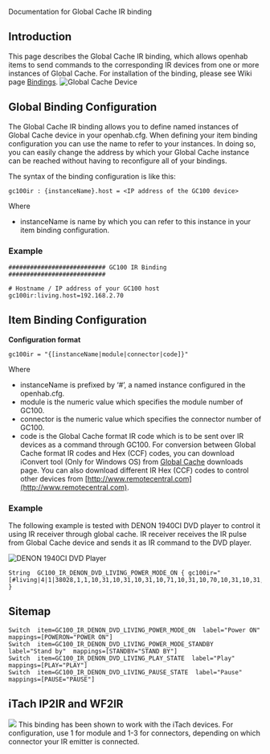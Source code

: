Documentation for Global Cache IR binding

## Introduction
This page describes the Global Cache IR binding, which allows openhab items to send commands to the corresponding IR devices from one or more instances of Global Cache. For installation of the binding, please see Wiki page [Bindings](https://github.com/openhab/openhab/wiki/Bindings).
![Global Cache Device](http://www.smarthome.com/media/catalog/product/8/1/8115big.jpg)
## Global Binding Configuration
The Global Cache IR binding allows you to define named instances of Global Cache device in your openhab.cfg. When defining your item binding configuration you can use the name to refer to your instances. In doing so, you can easily change the address by which your Global Cache instance can be reached without having to reconfigure all of your bindings.

The syntax of the binding configuration is like this:
```
gc100ir : {instanceName}.host = <IP address of the GC100 device>
```
Where
* instanceName is name by which you can refer to this instance in your item binding configuration.

### Example
```
########################### GC100 IR Binding ###########################
	
# Hostname / IP address of your GC100 host
gc100ir:living.host=192.168.2.70
```

## Item Binding Configuration

**Configuration format**
```
gc100ir = "{[instanceName|module|connector|code]}"
```
Where
* instanceName is prefixed by ‘#’, a named instance configured in the openhab.cfg.
* module is the numeric value which specifies the module number of GC100.
* connector is the numeric value which specifies the connector number of GC100.
* code is the Global Cache format IR code which is to be sent over IR devices as a command through GC100. For conversion between Global Cache format IR codes and Hex (CCF) codes, you can download iConvert tool (Only for Windows OS) from [Global Cache](http://www.globalcache.com/downloads/) downloads page. You can also download different IR Hex (CCF) codes to control other devices from [http://www.remotecentral.com](http://www.remotecentral.com).

### Example
The following example is tested with DENON 1940CI DVD player to control it using IR receiver through global cache. IR receiver receives the IR pulse from Global Cache device and sends it as IR command to the DVD player.

![DENON 1940CI DVD Player](http://static.trustedreviews.com/94/8d9886/6e1c/7077-dendvd1940bk.jpg)

```
String	GC100_IR_DENON_DVD_LIVING_POWER_MODE_ON	{ gc100ir="[#living|4|1|38028,1,1,10,31,10,31,10,31,10,71,10,31,10,70,10,31,10,31,10,31,10,70,10,70,10,31,10,71,10,31,10,31,10,1765,10,31,10,31,10,31,10,71,10,31,10,31,10,71,10,70,10,71,10,31,10,31,10,70,10,31,10,71,10,71,10,1685,10,31,10,31,10,31,10,71,10,31,10,71,10,31,10,31,10,31,10,70,10,70,10,31,10,71,10,31,10,31,10,1764]" }
```

## Sitemap
```
Switch 	item=GC100_IR_DENON_DVD_LIVING_POWER_MODE_ON  label="Power ON"  mappings=[POWERON="POWER ON"]
Switch 	item=GC100_IR_DENON_DVD_LIVING_POWER_MODE_STANDBY  label="Stand by"  mappings=[STANDBY="STAND BY"]
Switch 	item=GC100_IR_DENON_DVD_LIVING_PLAY_STATE  label="Play"  mappings=[PLAY="PLAY"]
Switch 	item=GC100_IR_DENON_DVD_LIVING_PAUSE_STATE  label="Pause"  mappings=[PAUSE="PAUSE"]
```

## iTach IP2IR and WF2IR

![](http://i0.wp.com/www.globalcache.com/wp-content/uploads/2009/10/iTachIP2IR-medtrans.png?resize=150%2C128)
This binding has been shown to work with the iTach devices. For configuration, use 1 for module and 1-3 for connectors, depending on which connector your IR emitter is connected.